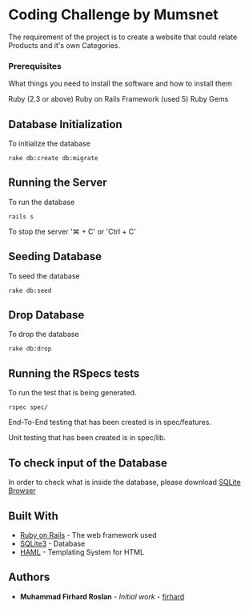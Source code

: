 # Coding Challenge by Mumsnet

The requirement of the project is to create a website that could relate Products and it's own Categories.

### Prerequisites

What things you need to install the software and how to install them

Ruby (2.3 or above)
Ruby on Rails Framework (used 5)
Ruby Gems

## Database Initialization

To initialize the database

```
rake db:create db:migrate
```

## Running the Server

To run the database

```
rails s
```

To stop the server '⌘ + C' or 'Ctrl + C'

## Seeding Database

To seed the database

```
rake db:seed
```

## Drop Database

To drop the database

```
rake db:drop
```

## Running the RSpecs tests

To run the test that is being generated.

```
rspec spec/
```

End-To-End testing that has been created is in spec/features.

Unit testing that has been created is in spec/lib.

## To check input of the Database

In order to check what is inside the database, please download [SQLite Browser](http://sqlitebrowser.org/)

## Built With

* [Ruby on Rails](http://rubyonrails.org/) - The web framework used
* [SQLite3](https://www.sqlite.org/index.html) - Database
* [HAML](http://haml.info/) - Templating System for HTML

## Authors

* **Muhammad Firhard Roslan** - *Initial work* - [firhard](https://github.com/firhard)

